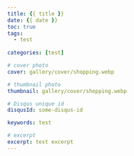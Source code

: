 ```yaml
---
title: {{ title }}
date: {{ date }}
toc: true
tags: 
  - test
  
categories: [test]

# cover photo
cover: gallery/cover/shopping.webp

# thumbnail photo
thumbnail: gallery/cover/shopping.webp

# Disqus unique id 
disqusId: some-disqus-id 

keywords: test

# excerpt
excerpt: test excerpt
---
```

